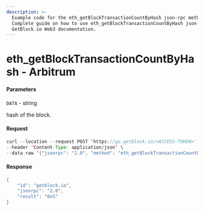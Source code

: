 ```yaml
---
description: >-
  Example code for the eth_getBlockTransactionCountByHash json-rpc method.
  Сomplete guide on how to use eth_getBlockTransactionCountByHash json-rpc in
  GetBlock.io Web3 documentation.
---
```


# eth\_getBlockTransactionCountByHash - Arbitrum

#### Parameters

`DATA` - string

hash of the block.

#### Request

```java
curl --location --request POST 'https://go.getblock.io/<ACCESS-TOKEN>' \
--header 'Content-Type: application/json' \
--data-raw '{"jsonrpc": "2.0", "method": "eth_getBlockTransactionCountByHash", "params": ["0xf5524f0cf99ac6bc5905e95294ebed9007e2d978155f3457118eb7a26d97503a"], "id": "getblock.io"}'
```

#### Response

```java
{
    "id": "getblock.io",
    "jsonrpc": "2.0",
    "result": "0x5"
}
```
